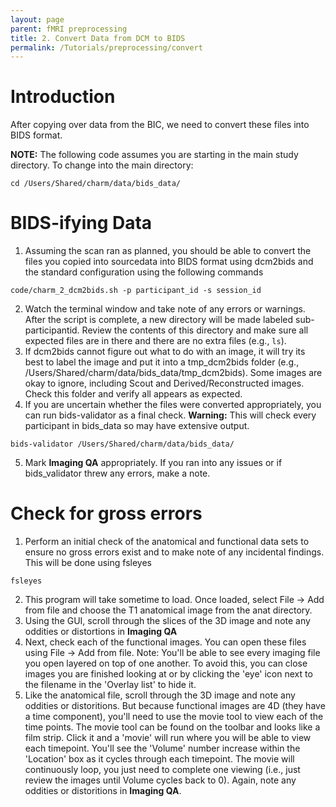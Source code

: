 ```yaml
---
layout: page
parent: fMRI preprocessing
title: 2. Convert Data from DCM to BIDS
permalink: /Tutorials/preprocessing/convert
---
```


# Introduction
After copying over data from the BIC, we need to convert these files into BIDS format.

**NOTE:** The following code assumes you are starting in the main study directory. To change into the main directory:
```
cd /Users/Shared/charm/data/bids_data/
```

# BIDS-ifying Data
1. Assuming the scan ran as planned, you should be able to convert the files you copied into sourcedata into BIDS format using dcm2bids and the standard configuration using the following commands
```
code/charm_2_dcm2bids.sh -p participant_id -s session_id
```
2. Watch the terminal window and take note of any errors or warnings. After the script is complete, a new directory will be made labeled sub-participantid. Review the contents of this directory and make sure all expected files are in there and there are no extra files (e.g., `ls`).
3. If dcm2bids cannot figure out what to do with an image, it will try its best to label the image and put it into a tmp_dcm2bids folder (e.g., /Users/Shared/charm/data/bids_data/tmp_dcm2bids). Some images are okay to ignore, including Scout and Derived/Reconstructed images.  Check this folder and verify all appears as expected.
4. If you are uncertain whether the files were converted appropriately, you can run bids-validator as a final check. **Warning:**  This will check every participant in bids_data so may have extensive output.
```
bids-validator /Users/Shared/charm/data/bids_data/
```
5. Mark **Imaging QA** appropriately. If you ran into any issues or if bids_validator threw any errors, make a note.


# Check for gross errors
1. Perform an initial check of the anatomical and functional data sets to ensure no gross errors exist and to make note of any incidental findings.  This will be done using fsleyes
```
fsleyes
```
2. This program will take sometime to load.  Once loaded, select File -> Add from file and choose the T1 anatomical image from the anat directory.
3. Using the GUI, scroll through the slices of the 3D image and note any oddities or distortions in **Imaging QA**
4. Next, check each of the functional images.  You can open these files using File -> Add from file.  Note:  You'll be able to see every imaging file you open layered on top of one another.  To avoid this, you can close images you are finished looking at or by clicking the 'eye' icon next to the filename in the 'Overlay list' to hide it.
5. Like the anatomical file, scroll through the 3D image and note any oddities or distoritions.  But because functional images are 4D (they have a time component), you'll need to use the movie tool to view each of the time points.  The movie tool can be found on the toolbar and looks like a film strip.  Click it and a 'movie' will run where you will be able to view each timepoint.  You'll see the 'Volume' number increase within the 'Location' box as it cycles through each timepoint. The movie will continuously loop, you just need to complete one viewing (i.e., just review the images until Volume cycles back to 0).  Again, note any oddities or distoritions in **Imaging QA**.
